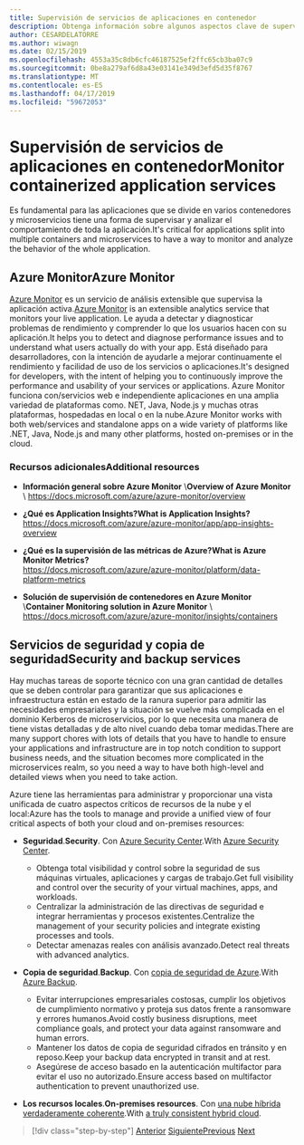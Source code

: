 ```yaml
---
title: Supervisión de servicios de aplicaciones en contenedor
description: Obtenga información sobre algunos aspectos clave de supervisión de las arquitecturas de contenedor
author: CESARDELATORRE
ms.author: wiwagn
ms.date: 02/15/2019
ms.openlocfilehash: 4553a35c8db6cfc46187525ef2ffc65cb3ba07c9
ms.sourcegitcommit: 0be8a279af6d8a43e03141e349d3efd5d35f8767
ms.translationtype: MT
ms.contentlocale: es-ES
ms.lasthandoff: 04/17/2019
ms.locfileid: "59672053"
---
```

# <a name="monitor-containerized-application-services"></a><span data-ttu-id="e1a96-103">Supervisión de servicios de aplicaciones en contenedor</span><span class="sxs-lookup"><span data-stu-id="e1a96-103">Monitor containerized application services</span></span>

<span data-ttu-id="e1a96-104">Es fundamental para las aplicaciones que se divide en varios contenedores y microservicios tiene una forma de supervisar y analizar el comportamiento de toda la aplicación.</span><span class="sxs-lookup"><span data-stu-id="e1a96-104">It's critical for applications split into multiple containers and microservices to have a way to monitor and analyze the behavior of the whole application.</span></span>

## <a name="azure-monitor"></a><span data-ttu-id="e1a96-105">Azure Monitor</span><span class="sxs-lookup"><span data-stu-id="e1a96-105">Azure Monitor</span></span>

<span data-ttu-id="e1a96-106">[Azure Monitor](https://azure.microsoft.com/services/monitor/) es un servicio de análisis extensible que supervisa la aplicación activa.</span><span class="sxs-lookup"><span data-stu-id="e1a96-106">[Azure Monitor](https://azure.microsoft.com/services/monitor/) is an extensible analytics service that monitors your live application.</span></span> <span data-ttu-id="e1a96-107">Le ayuda a detectar y diagnosticar problemas de rendimiento y comprender lo que los usuarios hacen con su aplicación.</span><span class="sxs-lookup"><span data-stu-id="e1a96-107">It helps you to detect and diagnose performance issues and to understand what users actually do with your app.</span></span> <span data-ttu-id="e1a96-108">Está diseñado para desarrolladores, con la intención de ayudarle a mejorar continuamente el rendimiento y facilidad de uso de los servicios o aplicaciones.</span><span class="sxs-lookup"><span data-stu-id="e1a96-108">It's designed for developers, with the intent of helping you to continuously improve the performance and usability of your services or applications.</span></span> <span data-ttu-id="e1a96-109">Azure Monitor funciona con/servicios web e independiente aplicaciones en una amplia variedad de plataformas como. NET, Java, Node.js y muchas otras plataformas, hospedadas en local o en la nube.</span><span class="sxs-lookup"><span data-stu-id="e1a96-109">Azure Monitor works with both web/services and standalone apps on a wide variety of platforms like .NET, Java, Node.js and many other platforms, hosted on-premises or in the cloud.</span></span>

### <a name="additional-resources"></a><span data-ttu-id="e1a96-110">Recursos adicionales</span><span class="sxs-lookup"><span data-stu-id="e1a96-110">Additional resources</span></span>

- <span data-ttu-id="e1a96-111">**Información general sobre Azure Monitor** \\</span><span class="sxs-lookup"><span data-stu-id="e1a96-111">**Overview of Azure Monitor** \\</span></span>
  <https://docs.microsoft.com/azure/azure-monitor/overview>

- <span data-ttu-id="e1a96-112">**¿Qué es Application Insights?**</span><span class="sxs-lookup"><span data-stu-id="e1a96-112">**What is Application Insights?**</span></span> \
  <https://docs.microsoft.com/azure/azure-monitor/app/app-insights-overview>

- <span data-ttu-id="e1a96-113">**¿Qué es la supervisión de las métricas de Azure?**</span><span class="sxs-lookup"><span data-stu-id="e1a96-113">**What is Azure Monitor Metrics?**</span></span> \
  <https://docs.microsoft.com/azure/azure-monitor/platform/data-platform-metrics>

- <span data-ttu-id="e1a96-114">**Solución de supervisión de contenedores en Azure Monitor** \\</span><span class="sxs-lookup"><span data-stu-id="e1a96-114">**Container Monitoring solution in Azure Monitor** \\</span></span>
  <https://docs.microsoft.com/azure/azure-monitor/insights/containers>

## <a name="security-and-backup-services"></a><span data-ttu-id="e1a96-115">Servicios de seguridad y copia de seguridad</span><span class="sxs-lookup"><span data-stu-id="e1a96-115">Security and backup services</span></span>

<span data-ttu-id="e1a96-116">Hay muchas tareas de soporte técnico con una gran cantidad de detalles que se deben controlar para garantizar que sus aplicaciones e infraestructura están en estado de la ranura superior para admitir las necesidades empresariales y la situación se vuelve más complicada en el dominio Kerberos de microservicios, por lo que necesita una manera de tiene vistas detalladas y de alto nivel cuando deba tomar medidas.</span><span class="sxs-lookup"><span data-stu-id="e1a96-116">There are many support chores with lots of details that you have to handle to ensure your applications and infrastructure are in top notch condition to support business needs, and the situation becomes more complicated in the microservices realm, so you need a way to have both high-level and detailed views when you need to take action.</span></span>

<span data-ttu-id="e1a96-117">Azure tiene las herramientas para administrar y proporcionar una vista unificada de cuatro aspectos críticos de recursos de la nube y el local:</span><span class="sxs-lookup"><span data-stu-id="e1a96-117">Azure has the tools to manage and provide a unified view of four critical aspects of both your cloud and on-premises resources:</span></span>

- <span data-ttu-id="e1a96-118">**Seguridad**.</span><span class="sxs-lookup"><span data-stu-id="e1a96-118">**Security**.</span></span> <span data-ttu-id="e1a96-119">Con [Azure Security Center](https://azure.microsoft.com/services/security-center/).</span><span class="sxs-lookup"><span data-stu-id="e1a96-119">With [Azure Security Center](https://azure.microsoft.com/services/security-center/).</span></span>
  - <span data-ttu-id="e1a96-120">Obtenga total visibilidad y control sobre la seguridad de sus máquinas virtuales, aplicaciones y cargas de trabajo.</span><span class="sxs-lookup"><span data-stu-id="e1a96-120">Get full visibility and control over the security of your virtual machines, apps, and workloads.</span></span>
  - <span data-ttu-id="e1a96-121">Centralizar la administración de las directivas de seguridad e integrar herramientas y procesos existentes.</span><span class="sxs-lookup"><span data-stu-id="e1a96-121">Centralize the management of your security policies and integrate existing processes and tools.</span></span>
  - <span data-ttu-id="e1a96-122">Detectar amenazas reales con análisis avanzado.</span><span class="sxs-lookup"><span data-stu-id="e1a96-122">Detect real threats with advanced analytics.</span></span>

- <span data-ttu-id="e1a96-123">**Copia de seguridad**.</span><span class="sxs-lookup"><span data-stu-id="e1a96-123">**Backup**.</span></span> <span data-ttu-id="e1a96-124">Con [copia de seguridad de Azure](https://azure.microsoft.com/services/backup/).</span><span class="sxs-lookup"><span data-stu-id="e1a96-124">With [Azure Backup](https://azure.microsoft.com/services/backup/).</span></span>
  - <span data-ttu-id="e1a96-125">Evitar interrupciones empresariales costosas, cumplir los objetivos de cumplimiento normativo y proteja sus datos frente a ransomware y errores humanos.</span><span class="sxs-lookup"><span data-stu-id="e1a96-125">Avoid costly business disruptions, meet compliance goals, and protect your data against ransomware and human errors.</span></span>
  - <span data-ttu-id="e1a96-126">Mantener los datos de copia de seguridad cifrados en tránsito y en reposo.</span><span class="sxs-lookup"><span data-stu-id="e1a96-126">Keep your backup data encrypted in transit and at rest.</span></span>
  - <span data-ttu-id="e1a96-127">Asegúrese de acceso basado en la autenticación multifactor para evitar el uso no autorizado.</span><span class="sxs-lookup"><span data-stu-id="e1a96-127">Ensure access based on multifactor authentication to prevent unauthorized use.</span></span>

- <span data-ttu-id="e1a96-128">**Los recursos locales**.</span><span class="sxs-lookup"><span data-stu-id="e1a96-128">**On-premises resources**.</span></span> <span data-ttu-id="e1a96-129">Con [una nube híbrida verdaderamente coherente](https://azure.microsoft.com/resources/truly-consistent-hybrid-cloud-with-microsoft-azure/).</span><span class="sxs-lookup"><span data-stu-id="e1a96-129">With [a truly consistent hybrid cloud](https://azure.microsoft.com/resources/truly-consistent-hybrid-cloud-with-microsoft-azure/).</span></span>

>[!div class="step-by-step"]
><span data-ttu-id="e1a96-130">[Anterior](manage-production-docker-environments.md)
>[Siguiente](../key-takeaways/index.md)</span><span class="sxs-lookup"><span data-stu-id="e1a96-130">[Previous](manage-production-docker-environments.md)
[Next](../key-takeaways/index.md)</span></span>
